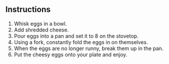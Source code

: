 
**<h2>Instructions</h2>**
1. Whisk eggs in a bowl.
2. Add shredded cheese.
3. Pour eggs into a pan and set it to 8 on the stovetop.
4. Using a fork, constantly fold the eggs in on themselves.
5. When the eggs are no longer runny, break them up in the pan.
6. Put the cheesy eggs onto your plate and enjoy.
